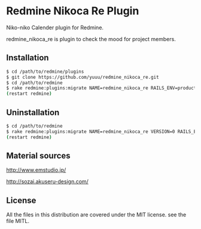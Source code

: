 # Redmine Nikoca Re Plugin

Niko-niko Calender plugin for Redmine.

redmine_nikoca_re is plugin to check the mood for project members.

## Installation 
```bash
$ cd /path/to/redmine/plugins
$ git clone https://github.com/yuuu/redmine_nikoca_re.git
$ cd /path/to/redmine
$ rake redmine:plugins:migrate NAME=redmine_nikoca_re RAILS_ENV=production 
(restart redmine)
```

## Uninstallation
```bash
$ cd /path/to/redmine
$ rake redmine:plugins:migrate NAME=redmine_nikoca_re VERSION=0 RAILS_ENV=production 
(restart redmine)
```
## Material sources
<http://www.emstudio.jp/>

<http://sozai.akuseru-design.com/>

## License
All the files in this distribution are covered under the MIT license.
see the file MITL.
